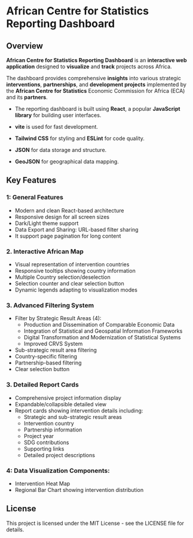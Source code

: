 # African Centre for Statistics Reporting Dashboard

## Overview
**African Centre for Statistics Reporting Dashboard** is an **interactive web application** designed to **visualize** and **track** projects across Africa. 

The dashboard provides comprehensive **insights** into various strategic **interventions**, **partnerships**, and **development projects** implemented by the **African Centre for Statistics** Economic Commission for Africa (ECA) and its **partners**.


- The reporting dashboard is built using **React**, a popular **JavaScript library** for building user interfaces.

- **vite** is used for fast development.

- **Tailwind CSS** for styling and **ESLint** for code quality.

- **JSON** for data storage and structure.

- **GeoJSON** for geographical data mapping.


## Key Features

### 1: General Features
- Modern and clean React-based architecture
- Responsive design for all screen sizes
- Dark/Light theme support
- Data Export and Sharing: URL-based filter sharing
- It support page pagination for long content 

### 2. Interactive African Map
- Visual representation of intervention countries
- Responsive tooltips showing country information
- Multiple Country selection/deselection
- Selection counter and clear selection button
- Dynamic legends adapting to visualization modes


### 3. Advanced Filtering System
- Filter by Strategic Result Areas (4):
  - Production and Dissemination of Comparable Economic Data
  - Integration of Statistical and Geospatial Information Frameworks
  - Digital Transformation and Modernization of Statistical Systems
  - Improved CRVS System
- Sub-strategic result area filtering
- Country-specific filtering
- Partnership-based filtering
- Clear selection button


### 3. Detailed Report Cards
- Comprehensive project information display
- Expandable/collapsible detailed view
- Report cards showing intervention details including:
  - Strategic and sub-strategic result areas
  - Intervention country
  - Partnership information
  - Project year
  - SDG contributions
  - Supporting links
  - Detailed project descriptions

### 4: Data Visualization Components:
- Intervention Heat Map
- Regional Bar Chart showing intervention distribution






























## License
This project is licensed under the MIT License - see the LICENSE file for details.

